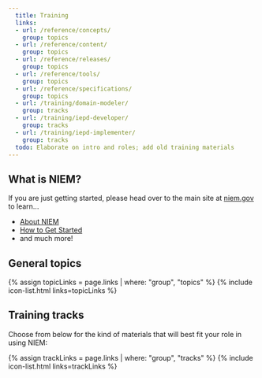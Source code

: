 ```yaml
---
  title: Training
  links:
  - url: /reference/concepts/
    group: topics
  - url: /reference/content/
    group: topics
  - url: /reference/releases/
    group: topics
  - url: /reference/tools/
    group: topics
  - url: /reference/specifications/
    group: topics
  - url: /training/domain-modeler/
    group: tracks
  - url: /training/iepd-developer/
    group: tracks
  - url: /training/iepd-implementer/
    group: tracks
  todo: Elaborate on intro and roles; add old training materials
---
```


## What is NIEM?

If you are just getting started, please head over to the main site at [niem.gov](https://www.niem.gov) to learn...

- [About NIEM](https://www.niem.gov/about-niem)
- [How to Get Started](https://www.niem.gov/getting-started)
- and much more!

## General topics

{% assign topicLinks = page.links | where: "group", "topics" %}
{% include icon-list.html links=topicLinks %}

## Training tracks

Choose from below for the kind of materials that will best fit your role in using NIEM:

{% assign trackLinks = page.links | where: "group", "tracks" %}
{% include icon-list.html links=trackLinks %}
